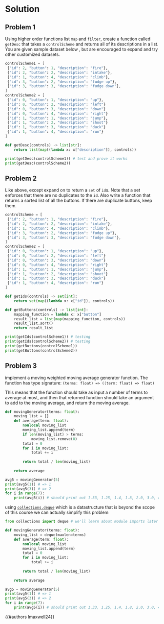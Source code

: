 # Solution

## Problem 1
Using higher order functions list `map` and `filter`, create a function called `getDesc` that takes a `controlScheme` and returns all of its descriptions in a list. You are given sample dataset below , but are encouraged to expand and try other customized datasets.
```py
controlScheme1 = [
 {"id": 2, "button": 1, "description": "fire"}, 
 {"id": 2, "button": 2, "description": "intake"},
 {"id": 1, "button": 4, "description": "climb"},
 {"id": 3, "button": 2, "description": "fudge up"},
 {"id": 3, "button": 3, "description": "fudge down"},
]
controlScheme2 = [
 {"id": 0, "button": 1, "description": "up"},
 {"id": 0, "button": 2, "description": "left"}
 {"id": 0, "button": 3, "description": "down"}
 {"id": 0, "button": 4, "description": "right"}
 {"id": 1, "button": 1, "description": "jump"},
 {"id": 1, "button": 2, "description": "shoot"}
 {"id": 1, "button": 3, "description": "duck"}
 {"id": 1, "button": 4, "description": "run"}
]

def getDesc(controls) -> list[str]:
	return list(map((lambda x: x["description"]), controls))

print(getDesc(controlScheme1)) # test and prove it works
print(getDesc(controlScheme2))
```

## Problem 2
Like above, except expand on to return a `set` of `id`s. Note that a set enforces that there are no duplicates to the `id`. Also write a function that returns a sorted list of all the buttons. If there are duplicate buttons, keep them.

```py
controlScheme = [
 {"id": 2, "button": 1, "description": "fire"}, 
 {"id": 2, "button": 2, "description": "intake"},
 {"id": 1, "button": 4, "description": "climb"},
 {"id": 3, "button": 2, "description": "fudge up"},
 {"id": 3, "button": 3, "description": "fudge down"},
]
controlScheme2 = [
 {"id": 0, "button": 1, "description": "up"},
 {"id": 0, "button": 2, "description": "left"}
 {"id": 0, "button": 3, "description": "down"}
 {"id": 0, "button": 4, "description": "right"}
 {"id": 1, "button": 1, "description": "jump"},
 {"id": 1, "button": 2, "description": "shoot"}
 {"id": 1, "button": 3, "description": "duck"}
 {"id": 1, "button": 4, "description": "run"}
]

def getIds(controls) -> set[int]:
	return set(map((lambda x: x["id"]), controls))

def getButtons(controls) -> list[int]:
	mapping_function = lambda x: x["button"]
	result_list = list(map(mapping_function, controls))
	result_list.sort()
	return result_list

print(getIds(controlScheme1)) # testing
print(getIds(controlScheme2)) # testing
print(getButtons(controlScheme1)) 
print(getButtons(controlScheme2)) 
```


## Problem 3

implement a moving weighted moving average generator function. The function has type signature: `(terms: float) => ((term: float) => float)`

This means that the function should take as input a number of terms to average at most, and then that returned function should take an argument to add to the moving average, and return the moving average.


```py
def movingGenerator(terms: float):
	moving_list = []
	def average(term: float):
		nonlocal moving_list
		moving_list.append(term)
		if len(moving_list) > terms:
			moving_list.remove(0)
		total = 0
		for i in moving_list:
			total += i
			
		return total / len(moving_list)
		
	return average

avg5 = movingGenerator(5)
print(avg5(1)) # => 1
print(avg5(3)) # => 2
for i in range(7):
	print(avg5(i)) # should print out 1.33, 1.25, 1.4, 1.8, 2.0, 3.0, 4.0
```

using [`collections.deque`](https://docs.python.org/3/library/collections.html#collections.deque) which is a datastructure that is beyond the scope of this course we can actually simplify this problem

```py
from collections import deque # we'll learn about module imports later

def movingGenerator(terms: float):
	moving_list = deque(maxlen=terms)
	def average(term: float):
		nonlocal moving_list
		moving_list.append(term)
		total = 0
		for i in moving_list:
			total += i
			
		return total / len(moving_list)
		
	return average

avg5 = movingGenerator(5)
print(avg5(1)) # => 1
print(avg5(3)) # => 2
for i in range(7):
	print(avg5(i)) # should print out 1.33, 1.25, 1.4, 1.8, 2.0, 3.0, 4.0
```


{{#authors lmaxwell24}}